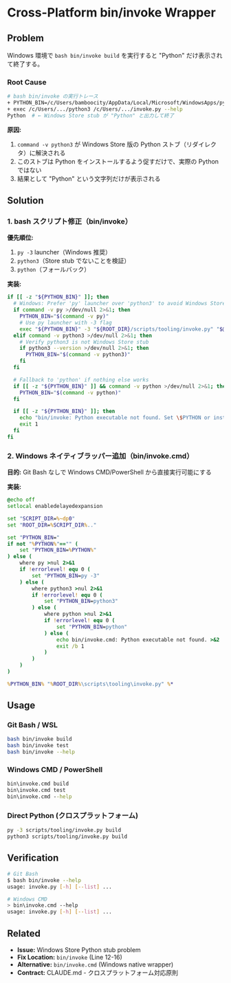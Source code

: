# Cross-Platform bin/invoke Wrapper

## Problem

Windows 環境で `bash bin/invoke build` を実行すると "Python" だけ表示されて終了する。

### Root Cause

```bash
# bash bin/invoke の実行トレース
+ PYTHON_BIN=/c/Users/bamboocity/AppData/Local/Microsoft/WindowsApps/python3
+ exec /c/Users/.../python3 /c/Users/.../invoke.py --help
Python  # ← Windows Store stub が "Python" と出力して終了
```

**原因:**
1. `command -v python3` が Windows Store 版の Python ストブ（リダイレクタ）に解決される
2. このストブは Python をインストールするよう促すだけで、実際の Python ではない
3. 結果として "Python" という文字列だけが表示される

## Solution

### 1. bash スクリプト修正（bin/invoke）

**優先順位:**
1. `py -3` launcher（Windows 推奨）
2. `python3`（Store stub でないことを検証）
3. `python`（フォールバック）

**実装:**
```bash
if [[ -z "${PYTHON_BIN}" ]]; then
  # Windows: Prefer 'py' launcher over 'python3' to avoid Windows Store stub
  if command -v py >/dev/null 2>&1; then
    PYTHON_BIN="$(command -v py)"
    # Use py launcher with -3 flag
    exec "${PYTHON_BIN}" -3 "${ROOT_DIR}/scripts/tooling/invoke.py" "$@"
  elif command -v python3 >/dev/null 2>&1; then
    # Verify python3 is not Windows Store stub
    if python3 --version >/dev/null 2>&1; then
      PYTHON_BIN="$(command -v python3)"
    fi
  fi

  # Fallback to 'python' if nothing else works
  if [[ -z "${PYTHON_BIN}" ]] && command -v python >/dev/null 2>&1; then
    PYTHON_BIN="$(command -v python)"
  fi

  if [[ -z "${PYTHON_BIN}" ]]; then
    echo "bin/invoke: Python executable not found. Set \$PYTHON or install Python 3.8+." >&2
    exit 1
  fi
fi
```

### 2. Windows ネイティブラッパー追加（bin/invoke.cmd）

**目的:** Git Bash なしで Windows CMD/PowerShell から直接実行可能にする

**実装:**
```cmd
@echo off
setlocal enabledelayedexpansion

set "SCRIPT_DIR=%~dp0"
set "ROOT_DIR=%SCRIPT_DIR%.."

set "PYTHON_BIN="
if not "%PYTHON%"=="" (
    set "PYTHON_BIN=%PYTHON%"
) else (
    where py >nul 2>&1
    if !errorlevel! equ 0 (
        set "PYTHON_BIN=py -3"
    ) else (
        where python3 >nul 2>&1
        if !errorlevel! equ 0 (
            set "PYTHON_BIN=python3"
        ) else (
            where python >nul 2>&1
            if !errorlevel! equ 0 (
                set "PYTHON_BIN=python"
            ) else (
                echo bin/invoke.cmd: Python executable not found. >&2
                exit /b 1
            )
        )
    )
)

%PYTHON_BIN% "%ROOT_DIR%\scripts\tooling\invoke.py" %*
```

## Usage

### Git Bash / WSL
```bash
bash bin/invoke build
bash bin/invoke test
bash bin/invoke --help
```

### Windows CMD / PowerShell
```cmd
bin\invoke.cmd build
bin\invoke.cmd test
bin\invoke.cmd --help
```

### Direct Python (クロスプラットフォーム)
```bash
py -3 scripts/tooling/invoke.py build
python3 scripts/tooling/invoke.py build
```

## Verification

```bash
# Git Bash
$ bash bin/invoke --help
usage: invoke.py [-h] [--list] ...

# Windows CMD
> bin\invoke.cmd --help
usage: invoke.py [-h] [--list] ...
```

## Related

- **Issue:** Windows Store Python stub problem
- **Fix Location:** `bin/invoke` (Line 12-16)
- **Alternative:** `bin/invoke.cmd` (Windows native wrapper)
- **Contract:** CLAUDE.md - クロスプラットフォーム対応原則
